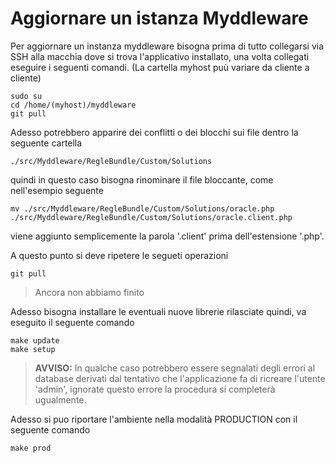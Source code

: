 # Aggiornare un istanza Myddleware

Per aggiornare un instanza myddleware bisogna prima di tutto collegarsi 
via SSH alla macchia dove si trova l'applicativo installato, una volta collegati
eseguire i seguenti comandi. (La cartella myhost puù variare da cliente a cliente)

```
sudo su
cd /home/(myhost)/myddleware
git pull
```

Adesso potrebbero apparire dei conflitti o dei blocchi sui file dentro la seguente cartella

```
./src/Myddleware/RegleBundle/Custom/Solutions
```

quindi in questo caso bisogna rinominare il file bloccante, come nell'esempio seguente

```
mv ./src/Myddleware/RegleBundle/Custom/Solutions/oracle.php ./src/Myddleware/RegleBundle/Custom/Solutions/oracle.client.php  
```

viene aggiunto semplicemente la parola '.client' prima dell'estensione '.php'.

A questo punto si deve ripetere le segueti operazioni

```
git pull
```

> Ancora non abbiamo finito

Adesso bisogna installare le eventuali nuove librerie rilasciate quindi, va eseguito il seguente comando

```
make update
make setup
```

> **AVVISO:** In qualche caso potrebbero essere segnalati degli errori al database derivati dal tentativo
> che l'applicazione fa di ricreare l'utente 'admin', ignorate questo errore la procedura si completerà ugualmente.

Adesso si puo riportare l'ambiente nella modalità PRODUCTION con il seguente comando

```
make prod
``` 

